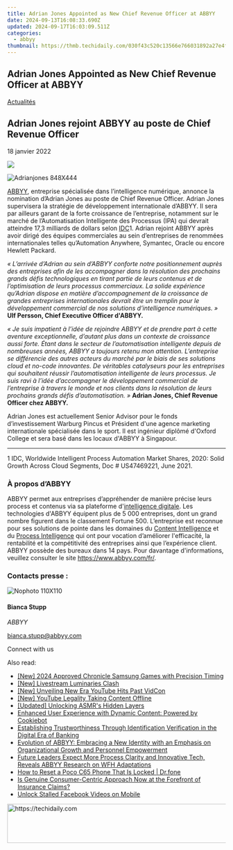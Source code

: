 ```yaml
---
title: Adrian Jones Appointed as New Chief Revenue Officer at ABBYY
date: 2024-09-13T16:08:33.690Z
updated: 2024-09-17T16:03:09.511Z
categories:
  - abbyy
thumbnail: https://thmb.techidaily.com/030f43c520c13566e766031892a27e4f35e056dc768bf0f9b9c3aff2261e980f.jpg
---
```


## Adrian Jones Appointed as New Chief Revenue Officer at ABBYY

[Actualités](https://tools.techidaily.com/abbyy/products/)

## Adrian Jones rejoint ABBYY au poste de Chief Revenue Officer

18 janvier 2022

![](https://content.abbyy.com/-/media/project/abbyy/abbyy/branchtemplates/shutterstock_1272462163_1296-x-729.jpg?h=729&iar=0&w=1296)

![Adrianjones 848X444](https://static2.abbyy.com/abbyycommedia/35091/adrianjones-848x444.jpg) 

[ABBYY](https://tools.techidaily.com/abbyy/products/), entreprise spécialisée dans l’intelligence numérique, annonce la nomination d’Adrian Jones au poste de Chief Revenue Officer. Adrian Jones supervisera la stratégie de développement internationale d’ABBYY. Il sera par ailleurs garant de la forte croissance de l’entreprise, notamment sur le marché de l’Automatisation Intelligente des Processus (IPA) qui devrait atteindre 17,3 milliards de dollars selon [IDC](https://www.idc.com/getdoc.jsp?containerId=US47469221)1. Adrian rejoint ABBYY après avoir dirigé des équipes commerciales au sein d’entreprises de renommées internationales telles qu’Automation Anywhere, Symantec, Oracle ou encore Hewlett Packard.

_« L’arrivée d’Adrian au sein d’ABBYY conforte notre positionnement auprès des entreprises afin de les accompagner dans la résolution des prochains grands défis technologiques en tirant partie de leurs contenus et de l’optimisation de leurs processus commerciaux. La solide expérience qu’Adrian dispose en matière d’accompagnement de la croissance de grandes entreprises internationales devrait être un tremplin pour le développement commercial de nos solutions d’intelligence numériques. »_ **Ulf Persson, Chief Executive Officer d'ABBYY.**

_« Je suis impatient à l’idée de rejoindre ABBYY et de prendre part à cette aventure exceptionnelle, d’autant plus dans un contexte de croissance aussi forte. Étant dans le secteur de l’automatisation intelligente depuis de nombreuses années, ABBYY a toujours retenu mon attention. L’entreprise se différencie des autres acteurs du marché par le biais de ses solutions cloud et no-code innovantes. De véritables catalyseurs pour les entreprises qui souhaitent réussir l’automatisation intelligente de leurs processus. Je suis ravi à l’idée d’accompagner le développement commercial de l’entreprise à travers le monde et nos clients dans la résolution de leurs prochains grands défis d’automatisation. »_ **Adrian Jones, Chief Revenue Officer chez ABBYY.**

Adrian Jones est actuellement Senior Advisor pour le fonds d’investissement Warburg Pincus et Président d'une agence marketing internationale spécialisée dans le sport. Il est ingénieur diplômé d'Oxford College et sera basé dans les locaux d'ABBYY à Singapour.

---

1 IDC, Worldwide Intelligent Process Automation Market Shares, 2020: Solid Growth Across Cloud Segments, Doc # US47469221, June 2021.

### À propos d’ABBYY

ABBYY permet aux entreprises d’appréhender de manière précise leurs process et contenus via sa plateforme d'[intelligence digitale](https://tools.techidaily.com/abbyy/products/). Les technologies d'ABBYY équipent plus de 5 000 entreprises, dont un grand nombre figurent dans le classement Fortune 500\. L’entreprise est reconnue pour ses solutions de pointe dans les domaines du [Content Intelligence](https://tools.techidaily.com/abbyy/products/) et du [Process Intelligence](https://tools.techidaily.com/abbyy/products/) qui ont pour vocation d’améliorer l'efficacité, la rentabilité et la compétitivité des entreprises ainsi que l’expérience client. ABBYY possède des bureaux dans 14 pays. Pour davantage d'informations, veuillez consulter le site <https://www.abbyy.com/fr/>.

### Contacts presse :

![Nophoto 110X110](https://static4.abbyy.com/abbyycommedia/34370/nophoto-110x110.png)

#### Bianca Stupp

_ABBYY_

[bianca.stupp@abbyy.com](https://tools.techidaily.com/abbyy/products/)

Connect with us

<ins class="adsbygoogle"
     style="display:block"
     data-ad-format="autorelaxed"
     data-ad-client="ca-pub-7571918770474297"
     data-ad-slot="1223367746"></ins>

<ins class="adsbygoogle"
     style="display:block"
     data-ad-client="ca-pub-7571918770474297"
     data-ad-slot="8358498916"
     data-ad-format="auto"
     data-full-width-responsive="true"></ins>

<span class="atpl-alsoreadstyle">Also read:</span>
<div><ul>
<li><a href="https://screen-capture.techidaily.com/new-2024-approved-chronicle-samsung-games-with-precision-timing/"><u>[New] 2024 Approved Chronicle Samsung Games with Precision Timing</u></a></li>
<li><a href="https://screen-mirroring-recording.techidaily.com/new-livestream-luminaries-clash/"><u>[New] Livestream Luminaries Clash</u></a></li>
<li><a href="https://youtube-web.techidaily.com/nveiling-new-era-youtube-hits-past-vidcon/"><u>[New] Unveiling New Era YouTube Hits Past VidCon</u></a></li>
<li><a href="https://facebook-video-footage.techidaily.com/new-youtube-legality-taking-content-offline/"><u>[New] YouTube Legality Taking Content Offline</u></a></li>
<li><a href="https://youtube-lab.techidaily.com/ed-unlocking-asmrs-hidden-layers/"><u>[Updated] Unlocking ASMR's Hidden Layers</u></a></li>
<li><a href="https://some-tips.techidaily.com/enhanced-user-experience-with-dynamic-content-powered-by-cookiebot/"><u>Enhanced User Experience with Dynamic Content: Powered by Cookiebot</u></a></li>
<li><a href="https://some-tips.techidaily.com/establishing-trustworthiness-through-identification-verification-in-the-digital-era-of-banking/"><u>Establishing Trustworthiness Through Identification Verification in the Digital Era of Banking</u></a></li>
<li><a href="https://some-tips.techidaily.com/evolution-of-abbyy-embracing-a-new-identity-with-an-emphasis-on-organizational-growth-and-personnel-empowerment/"><u>Evolution of ABBYY: Embracing a New Identity with an Emphasis on Organizational Growth and Personnel Empowerment</u></a></li>
<li><a href="https://some-tips.techidaily.com/future-leaders-expect-more-process-clarity-and-innovative-tech-reveals-abbyy-research-on-wfh-adaptations/"><u>Future Leaders Expect More Process Clarity and Innovative Tech, Reveals ABBYY Research on WFH Adaptations</u></a></li>
<li><a href="https://techidaily.com/how-to-reset-a-poco-c65-phone-that-is-locked-drfone-by-drfone-reset-android-reset-android/"><u>How to Reset a Poco C65 Phone That Is Locked | Dr.fone</u></a></li>
<li><a href="https://some-tips.techidaily.com/is-genuine-consumer-centric-approach-now-at-the-forefront-of-insurance-claims/"><u>Is Genuine Consumer-Centric Approach Now at the Forefront of Insurance Claims?</u></a></li>
<li><a href="https://facebook-video-content.techidaily.com/unlock-stalled-facebook-videos-on-mobile/"><u>Unlock Stalled Facebook Videos on Mobile</u></a></li>
</ul></div>

<!-- affiliate ads begin -->
<a href="https://bluettius.sjv.io/c/5597632/2139119/17108" target="_top" id="2139119">
  <img src="//a.impactradius-go.com/display-ad/17108-2139119" border="0" alt="https://techidaily.com" width="728" height="90"/>
</a>
<img height="0" width="0" src="https://bluettius.sjv.io/i/5597632/2139119/17108" style="position:absolute;visibility:hidden;" border="0" />
<!-- affiliate ads end -->

